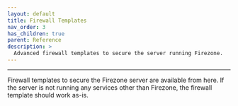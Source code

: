 ```yaml
---
layout: default
title: Firewall Templates
nav_order: 3
has_children: true
parent: Reference
description: >
  Advanced firewall templates to secure the server running Firezone.
---
```

---

Firewall templates to secure the Firezone server are available from here. If the
server is not running any services other than Firezone, the firewall template
should work as-is.
